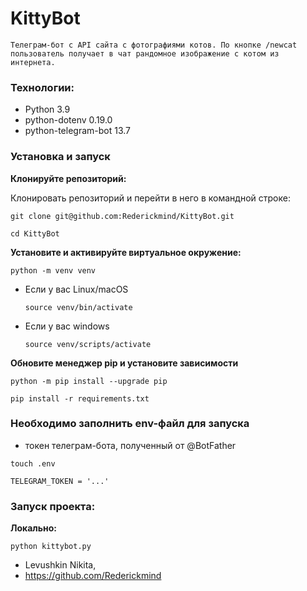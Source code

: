 # KittyBot

```
Телеграм-бот c API сайта с фотографиями котов. По кнопке /newcat пользователь получает в чат рандомное изображение с котом из интернета.
```

### Технологии:
- Python 3.9
- python-dotenv 0.19.0
- python-telegram-bot 13.7

### Установка и запуск

**Клонируйте репозиторий:**

Клонировать репозиторий и перейти в него в командной строке:

```
git clone git@github.com:Rederickmind/KittyBot.git
```

```
cd KittyBot
```

**Установите и активируйте виртуальное окружение:**

```
python -m venv venv
```

* Если у вас Linux/macOS

    ```
    source venv/bin/activate
    ```

* Если у вас windows

    ```
    source venv/scripts/activate
    ```

**Обновите менеджер pip и установите зависимости**

```
python -m pip install --upgrade pip
```

```
pip install -r requirements.txt
```

### Необходимо заполнить env-файл для запуска

- токен телеграм-бота, полученный от @BotFather

```
touch .env
```

```
TELEGRAM_TOKEN = '...'
```

### Запуск проекта:

**Локально:**
```
python kittybot.py
```

- Levushkin Nikita,
- https://github.com/Rederickmind